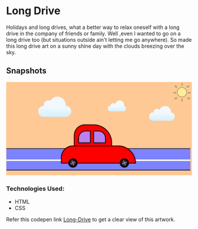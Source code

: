 # Long Drive 

Holidays and long drives, what a better way to relax oneself with a long drive in the company of friends or family. Well ,even I wanted to go on a long drive too (but situations outside ain't letting me go anywhere). So made this long drive art on a sunny shine day with the clouds breezing over the sky.   

## Snapshots
![longdrive](longdrive.JPG)

### Technologies Used: 
- HTML
- CSS

Refer this codepen link [Long-Drive](https://codepen.io/vaishak10/pen/KKmbMJN?editors=1100) to get a clear view of this artwork.